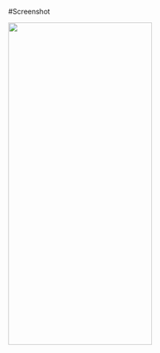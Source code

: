 #Screenshot

<img src="https://user-images.githubusercontent.com/88501631/132499760-b0340569-083a-42cd-85ef-f1cba980290d.png" width="290" height="650"/>
